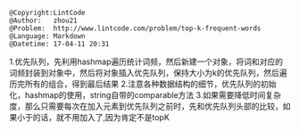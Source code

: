 ```
@Copyright:LintCode
@Author:   zhou21
@Problem:  http://www.lintcode.com/problem/top-k-frequent-words
@Language: Markdown
@Datetime: 17-04-11 20:31
```

1.优先队列，先利用hashmap遍历统计词频，然后新建一个对象，将词和对应的词频封装到对象中，然后将对象插入优先队列，保持大小为k的优先队列，然后遍历完所有的组合，得到最后结果
2.注意各种数据结构的细节，优先队列的初始化，hashmap的使用，string自带的comparable方法
3.如果需要降低时间复杂度，那么只需要每次在加入元素到优先队列之前时，先和优先队列头部的比较，如果小于的话，就不用加入了,因为肯定不是topK